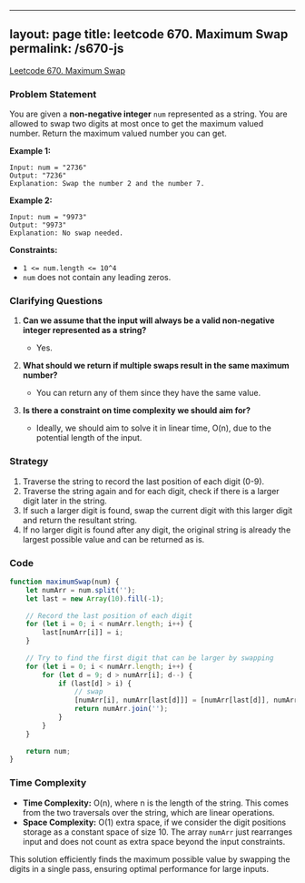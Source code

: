 
---
layout: page
title: leetcode 670. Maximum Swap
permalink: /s670-js
---
[Leetcode 670. Maximum Swap](https://algoadvance.github.io/algoadvance/l670)
### Problem Statement

You are given a **non-negative integer** `num` represented as a string. You are allowed to swap two digits at most once to get the maximum valued number. Return the maximum valued number you can get.

**Example 1:**
```
Input: num = "2736"
Output: "7236"
Explanation: Swap the number 2 and the number 7.
```

**Example 2:**
```
Input: num = "9973"
Output: "9973"
Explanation: No swap needed.
```

**Constraints:**
* `1 <= num.length <= 10^4`
* `num` does not contain any leading zeros.

### Clarifying Questions
1. **Can we assume that the input will always be a valid non-negative integer represented as a string?**
   - Yes.

2. **What should we return if multiple swaps result in the same maximum number?**
   - You can return any of them since they have the same value.

3. **Is there a constraint on time complexity we should aim for?**
   - Ideally, we should aim to solve it in linear time, O(n), due to the potential length of the input.

### Strategy
1. Traverse the string to record the last position of each digit (0-9).
2. Traverse the string again and for each digit, check if there is a larger digit later in the string.
3. If such a larger digit is found, swap the current digit with this larger digit and return the resultant string.
4. If no larger digit is found after any digit, the original string is already the largest possible value and can be returned as is.

### Code

```javascript
function maximumSwap(num) {
    let numArr = num.split('');
    let last = new Array(10).fill(-1);
    
    // Record the last position of each digit
    for (let i = 0; i < numArr.length; i++) {
        last[numArr[i]] = i;
    }
    
    // Try to find the first digit that can be larger by swapping
    for (let i = 0; i < numArr.length; i++) {
        for (let d = 9; d > numArr[i]; d--) {
            if (last[d] > i) {
                // swap
                [numArr[i], numArr[last[d]]] = [numArr[last[d]], numArr[i]];
                return numArr.join('');
            }
        }
    }
    
    return num;
}
```

### Time Complexity
- **Time Complexity:** O(n), where n is the length of the string. This comes from the two traversals over the string, which are linear operations.
- **Space Complexity:** O(1) extra space, if we consider the digit positions storage as a constant space of size 10. The array `numArr` just rearranges input and does not count as extra space beyond the input constraints.

This solution efficiently finds the maximum possible value by swapping the digits in a single pass, ensuring optimal performance for large inputs.
